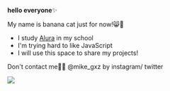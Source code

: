 **hello everyone**✨

My name is banana cat just for now!😸🍌

- I study [Alura](https://cursos.alura.com.br/dashboard) in my school
- I'm trying hard to like JavaScript
- I will use this space to share my projects!

 Don't contact me😶‍🌫
 @mike_gxz by instagram/ twitter

![](https://media.tenor.com/BizS5xQKfbcAAAAj/banana-cat-banana-cat-running.gif)
